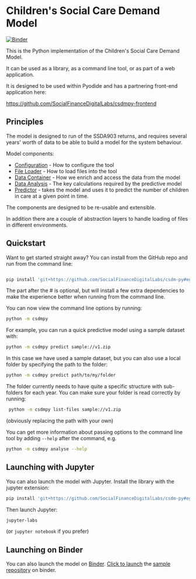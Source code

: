 # Children's Social Care Demand Model

[![Binder](https://mybinder.org/badge_logo.svg)][launch]

This is the Python implementation of the Children's Social Care Demand Model.

It can be used as a library, as a command line tool, or as part of a web application. 

It is designed to be used within Pyodide and has a partnering front-end application here: 

https://github.com/SocialFinanceDigitalLabs/csdmpy-frontend

## Principles

The model is designed to run of the SSDA903 returns, and requires several years' worth of 
data to be able to build a model for the system behaviour. 

Model components:

* [Configuration](./docs/configuration.ipynb) - How to configure the tool
* [File Loader](./docs/file-loader.ipynb) - How to load files into the tool
* [Data Container](./docs/data-container.ipynb) - How we enrich and access the data from the model
* [Data Analysis](./docs/data-analysis.ipynb) - The key calculations required by the predictive model
* [Predictor](./docs/predict.ipynb) - takes the model and uses it to predict the number of children in care at a given point in time.

The components are designed to be re-usable and extensible. 

In addition there are a couple of abstraction layers to handle loading of files in different environments. 

## Quickstart

Want to get started straight away? You can install from the GitHub repo and run from the command line:

```bash

pip install 'git+https://github.com/SocialFinanceDigitalLabs/csdm-py#egg=csdmpy[cli]'

```

The part after the # is optional, but will install a few extra dependencies to make the experience better when 
running from the command line.

You can now view the command line options by running:

```bash
python -m csdmpy
````

For example, you can run a quick predictive model using a sample dataset with:

```bash
python -m csdmpy predict sample://v1.zip
```

In this case we have used a sample dataset, but you can also use a local folder by specifying the path to the folder:

```bash
python -m csdmpy predict path/to/my/folder
```

The folder currently needs to have quite a specific structure with sub-folders for each year. You can make
sure your folder is read correctly by running:

```bash
 python -m csdmpy list-files sample://v1.zip 
```
(obviously replacing the path with your own)

You can get more information about passing options to the command line tool by adding `--help` after the command, e.g.

```bash
python -m csdmpy analyse --help
```

## Launching with Jupyter

You can also launch the model with Jupyter. Install the library with the jupyter extension:

```bash 
pip install 'git+https://github.com/SocialFinanceDigitalLabs/csdm-py#egg=csdmpy[jupyter]'
```

Then launch Jupyter:

```bash
jupyter-labs
```
(or `jupyter notebook` if you prefer)

## Launching on Binder

You can also launch the model on [Binder][binder]. 
[Click to launch][launch] the [sample repository][sample-repo] on binder.


[launch]: https://mybinder.org/v2/gh/SocialFinanceDigitalLabs/csdmpy-binder/HEAD?labpath=start-here.ipynb
[binder]: https://mybinder.org
[sample-repo]: https://github.com/SocialFinanceDigitalLabs/csdmpy-binder